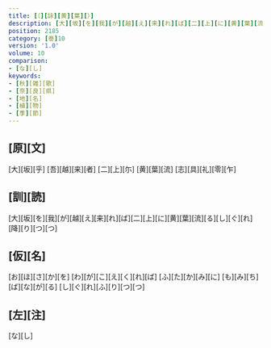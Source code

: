 ```yaml
---
title: [（][詠][黄][葉][）]
description: [大][坂][を][我][が][越][え][来][れ][ば][二][上][に][黄][葉][流][る][し][ぐ][れ][降][り][つ][つ]
position: 2185
category: [巻]10
version: '1.0'
volume: 10
comparison:
- [な][し]
keywords:
- [秋][雑][歌]
- [奈][良][県]
- [地][名]
- [植][物]
- [季][節]
---
```


## [原][文]

[大][坂][乎] [吾][越][来][者] [二][上][尓] [黄][葉][流] [志][具][礼][零][乍]

## [訓][読]

[大][坂][を][我][が][越][え][来][れ][ば][二][上][に][黄][葉][流][る][し][ぐ][れ][降][り][つ][つ]

## [仮][名]

[お][ほ][さ][か][を] [わ][が][こ][え][く][れ][ば] [ふ][た][か][み][に] [も][み][ち][ば][な][が][る] [し][ぐ][れ][ふ][り][つ][つ]

## [左][注]

[な][し]
